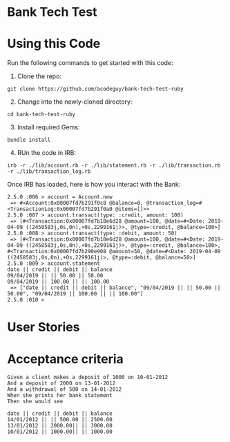 # Bank Tech Test

# Using this Code
Run the following commands to get started with this code:

1. Clone the repo:
```
git clone https://github.com/acodeguy/bank-tech-test-ruby
```
2. Change into the newly-cloned directory:
```
cd bank-tech-test-ruby
```
3. Install required Gems:
```
bundle install
```
4. RUn the code in IRB:
```
irb -r ./lib/account.rb -r ./lib/statement.rb -r ./lib/transaction.rb -r ./lib/transaction_log.rb
```
Once IRB has loaded, here is how you interact with the Bank:
```
2.5.0 :006 > account = Account.new
 => #<Account:0x00007fd7b291f0c8 @balance=0, @transaction_log=#<TransactionLog:0x00007fd7b291f0a0 @items=[]>> 
2.5.0 :007 > account.transact(type: :credit, amount: 100)
 => [#<Transaction:0x00007fd7b18e6d28 @amount=100, @date=#<Date: 2019-04-09 ((2458583j,0s,0n),+0s,2299161j)>, @type=:credit, @balance=100>] 
2.5.0 :008 > account.transact(type: :debit, amount: 50)
 => [#<Transaction:0x00007fd7b18e6d28 @amount=100, @date=#<Date: 2019-04-09 ((2458583j,0s,0n),+0s,2299161j)>, @type=:credit, @balance=100>, #<Transaction:0x00007fd7b290e908 @amount=50, @date=#<Date: 2019-04-09 ((2458583j,0s,0n),+0s,2299161j)>, @type=:debit, @balance=50>] 
2.5.0 :009 > account.statement
date || credit || debit || balance
09/04/2019 || || 50.00 || 50.00
09/04/2019 || 100.00 || || 100.00
 => ["date || credit || debit || balance", "09/04/2019 || || 50.00 || 50.00", "09/04/2019 || 100.00 || || 100.00"] 
2.5.0 :010 > 
```

# User Stories

# Acceptance criteria
```
Given a client makes a deposit of 1000 on 10-01-2012
And a deposit of 2000 on 13-01-2012
And a withdrawal of 500 on 14-01-2012
When she prints her bank statement
Then she would see
```
```
date || credit || debit || balance
14/01/2012 || || 500.00 || 2500.00
13/01/2012 || 2000.00|| || 3000.00
10/01/2012 || 1000.00|| || 1000.00
```